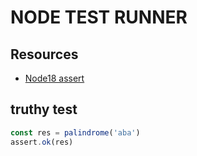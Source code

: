 # NODE TEST RUNNER

## Resources

- [Node18 assert](https://nodejs.org/api/assert.html#assertequalactual-expected-message)

## truthy test

```javascript
const res = palindrome('aba')
assert.ok(res)
```
